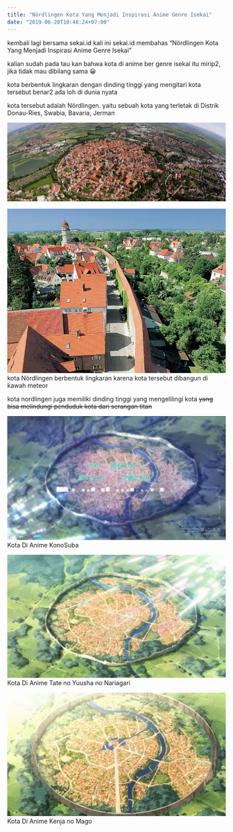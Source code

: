 ```yaml
---
title: "Nördlingen Kota Yang Menjadi Inspirasi Anime Genre Isekai"
date: "2019-06-20T10:48:24+07:00"
---
```


kembali lagi bersama sekai.id kali ini sekai.id membahas “Nördlingen Kota Yang Menjadi Inspirasi Anime Genre Isekai”

kalian sudah pada tau kan bahwa kota di anime ber genre isekai itu mirip2, jika tidak mau dibilang sama 😀

kota berbentuk lingkaran dengan dinding tinggi yang mengitari kota tersebut benar2 ada loh di dunia nyata

kota tersebut adalah Nördlingen. yaitu sebuah kota yang terletak di Distrik Donau-Ries, Swabia, Bavaria, Jerman

![](./noerdlingen.webp)

![](./tembok-nordlingen.webp)
kota Nördlingen berbentuk lingkaran karena kota tersebut dibangun di kawah meteor

kota nordlingen juga memiliki dinding tinggi yang mengelilingi kota <s>yang bisa melindungi penduduk kota dari serangan titan</s>

![](./kota-konosuba.webp)
Kota Di Anime KonoSuba

![](./kota-tate-no-yuusha.webp)
Kota Di Anime Tate no Yuusha no Nariagari

![](./kota-kenja-no-mago.webp)
Kota Di Anime Kenja no Mago

